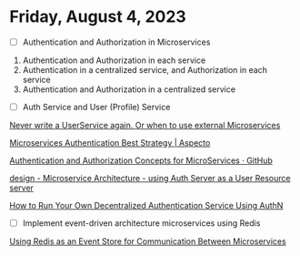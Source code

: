 # Friday, August 4, 2023

- [ ] Authentication and Authorization in Microservices

1. Authentication and Authorization in each service
2. Authentication in a centralized service, and Authorization in each service
3. Authentication and Authorization in a centralized service


- [ ] Auth Service and User (Profile) Service

[Never write a UserService again. Or when to use external Microservices](https://blog.softwaremill.com/never-write-a-userservice-again-d771e10265d)

[Microservices Authentication Best Strategy | Aspecto](https://www.aspecto.io/blog/microservices-authentication-strategies-theory-to-practice/)

[Authentication and Authorization Concepts for MicroServices · GitHub](https://gist.github.com/andineck/0ed33faf686560f71234)

[design - Microservice Architecture - using Auth Server as a User Resource server](https://softwareengineering.stackexchange.com/questions/366815/microservice-architecture-using-auth-server-as-a-user-resource-server)

[How to Run Your Own Decentralized Authentication Service Using AuthN](https://www.freecodecamp.org/news/how-to-run-your-own-decentralized-authentication-service-using-authn/)

- [ ] Implement event-driven architecture microservices using Redis

[Using Redis as an Event Store for Communication Between Microservices](https://redis.com/blog/use-redis-event-store-communication-microservices/)